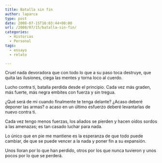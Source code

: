 ```yaml
---
title: Batalla sin fin
author: laparca
type: post
date: 2008-07-15T16:03:44+00:00
url: /2008/07/15/batalla-sin-fin/
categories:
  - Historias
  - Personal
tags:
  - ensayo
  - relato

---
```

Cruel nada devoradora que con todo lo que a su paso toca destruye, que quita las ilusiones, ciega las mentes y torna loco al cuerdo.

Lucho contra ti, batalla perdida desde el principio. Cada vez más graden, más fuerte, más negra embites con fuerza y sin tregua.

¿Qué será de mi cuando finalmente te tenga delante? ¿Acaso deberé deponer las armas? o acaso en un último esfuerzo deberé levantarlas de nuevo contra ti.

Cada vez tengo menos fuerzas, los aliados se pierden y hacen oídos sordos a las amenazas; es tan casado luchar para nada.

Lo único que en pie me mantiene es la esperanza de que todo puede cambiar, de que se puede vencer a la nada y poner fin a su expansión.

Unos lloran por lo que han perdido, otros por los que nunca tuvieron y unos pocos por lo que se perderá.